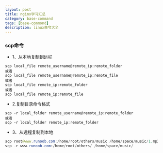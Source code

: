 ```yaml
---
layout: post
title: nginx学习汇总
category: base-command
tags: [base-commond]
description: linux命令大全
---
```


### scp命令
* 1、从本地复制到远程

```
scp local_file remote_username@remote_ip:remote_folder 
或者 
scp local_file remote_username@remote_ip:remote_file 
或者 
scp local_file remote_ip:remote_folder 
或者 
scp local_file remote_ip:remote_file
```

* 2.复制目录命令格式
```
scp -r local_folder remote_username@remote_ip:remote_folder 
或者 
scp -r local_folder remote_ip:remote_folder 
```

* 3、从远程复制到本地
```java
scp root@www.runoob.com:/home/root/others/music /home/space/music/1.mp3 
scp -r www.runoob.com:/home/root/others/ /home/space/music/
```
